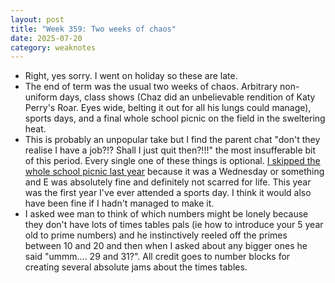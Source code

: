 ```yaml
---
layout: post
title: "Week 359: Two weeks of chaos"
date: 2025-07-20
category: weaknotes
---
```

* Right, yes sorry. I went on holiday so these are late.
* The end of term was the usual two weeks of chaos. Arbitrary non-uniform days, class shows (Chaz did an unbelievable rendition of Katy Perry's Roar. Eyes wide, belting it out for all his lungs could manage), sports days, and a final whole school picnic on the field in the sweltering heat.
* This is probably an unpopular take but I find the parent chat "don't they realise I have a job?!? Shall I just quit then?!!!" the most insufferable bit of this period. Every single one of these things is optional. [I skipped the whole school picnic last year](https://alicebartlett.co.uk/blog/weaknotes-308) because it was a Wednesday or something and E was absolutely fine and definitely not scarred for life. This year was the first year I've ever attended a sports day. I think it would also have been fine if I hadn't managed to make it.
* I asked wee man to think of which numbers might be lonely because they don't have lots of times tables pals (ie how to introduce your 5 year old to prime numbers) and he instinctively reeled off the primes between 10 and 20 and then when I asked about any bigger ones he said "ummm.... 29 and 31?". All credit goes to number blocks for creating several absolute jams about the times tables.
